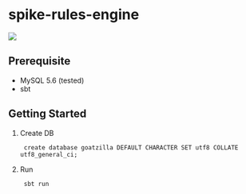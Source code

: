 # spike-rules-engine

![](https://goatsonline.weebly.com/uploads/3/0/8/1/30819681/4368283_orig.jpg)


## Prerequisite

- MySQL 5.6 (tested)
- sbt


## Getting Started

1. Create DB
        
        create database goatzilla DEFAULT CHARACTER SET utf8 COLLATE utf8_general_ci;
        
2. Run

        sbt run